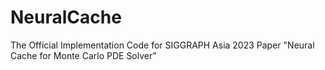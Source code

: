 # NeuralCache
The Official Implementation Code for SIGGRAPH Asia 2023 Paper "Neural Cache for Monte Carlo PDE Solver" 

